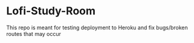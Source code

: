 # Lofi-Study-Room

This repo is meant for testing deployment to Heroku and fix bugs/broken routes that may occur
